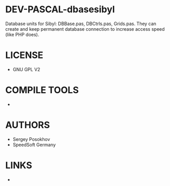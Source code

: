 DEV-PASCAL-dbasesibyl
=====================
Database units for Sibyl: DBBase.pas, DBCtrls.pas, Grids.pas. They can create and keep permanent database connection to increase access speed (like PHP does).


LICENSE
===============
* GNU GPL V2

COMPILE TOOLS
===============
* 
 
AUTHORS
===============
* Sergey Posokhov
* SpeedSoft Germany

LINKS
===============
* 
